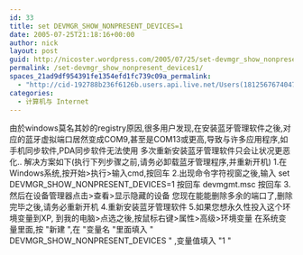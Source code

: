 ```yaml
---
id: 33
title: set DEVMGR_SHOW_NONPRESENT_DEVICES=1
date: 2005-07-25T21:18:16+00:00
author: nick
layout: post
guid: http://nicoster.wordpress.com/2005/07/25/set-devmgr_show_nonpresent_devices1
permalink: /set-devmgr_show_nonpresent_devices1/
spaces_21ad9df954391fe1354efd1fc739c09a_permalink:
  - "http://cid-192788b236f6126b.users.api.live.net/Users(1812567674047566443)/Blogs('192788B236F6126B!102')/Entries('192788B236F6126B!145')?authkey=FlIl!wdwooA%24"
categories:
  - 计算机与 Internet
---
```

<div id="msgcns!192788B236F6126B!145" class="bvMsg">
<div>
由於windows莫名其妙的registry原因,很多用户发现,在安装蓝牙管理软件之後,对应的蓝牙虚拟端口居然变成COM9,甚至是COM13或更高,导致与许多应用程序,如手机同步软件,PDA同步软件无法使用 多次重新安装蓝牙管理软件只会让状况更恶化.. 
解决方案如下(执行下列步骤之前,请务必卸载蓝牙管理程序,并重新开机) 1.在Windows系统,按开始>执行>输入cmd,按回车 2.出现命令字符视窗之後,输入 set DEVMGR_SHOW_NONPRESENT_DEVICES=1 按回车 devmgmt.msc 按回车 3.然后在设备管理器点击>查看>显示隐藏的设备 您现在能能删除多余的端口了,删除完毕之後,请务必重新开机 
4.重新安装蓝牙管理软件 
5.如果您想永久性投入这个环境变量到XP, 到我的电脑>点选之後,按鼠标右键>属性>高级>环境变量 在系统变量里面,按 "新建 ",在 "变量名 "里面填入 " DEVMGR_SHOW_NONPRESENT_DEVICES " ,变量值填入 "1 "
</div>
</div>
